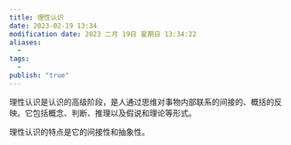```yaml
---
title: 理性认识
date: 2023-02-19 13:34
modification date: 2023 二月 19日 星期日 13:34:22
aliases:
  - 
tags:
  - 
publish: "true"
---
```


理性认识是认识的高级阶段，是人通过思维对事物内部联系的间接的、概括的反映。它包括概念、判断、推理以及假说和理论等形式。

理性认识的特点是它的间接性和抽象性。